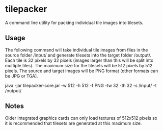 tilepacker
==========

A command line utility for packing individual tile images into tilesets.

Usage
---------
The following command will take individual tile images from files in the source folder /input/ and generate tilesets into the target folder /output/. Each tile is 32 pixels by 32 pixels (images larger than this will be split into multiple tiles). The maximum size for the tilesets will be 512 pixels by 512 pixels. The source and target images will be PNG format (other formats can be JPG or TGA).

java -jar tilepacker-core.jar -w 512 -h 512 -f PNG -tw 32 -th 32 -s /input/ -t /output/

Notes
---------
Older integrated graphics cards can only load textures of 512x512 pixels so it is recommended that tilesets are generated at this maximum size.